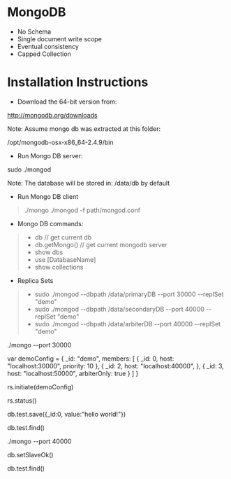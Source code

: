 MongoDB
=======

- No Schema
- Single document write scope
- Eventual consistency
- Capped Collection

Installation Instructions
=========================
- Download the 64-bit version from: 

http://mongodb.org/downloads

Note: Assume mongo db was extracted at this folder: 

/opt/mongodb-osx-x86_64-2.4.9/bin

- Run Mongo DB server: 

sudo ./mongod

Note: The database will be stored in: /data/db by default

- Run Mongo DB client 

> ./mongo 
> ./mongod -f path/mongod.conf

- Mongo DB commands: 

> - db // get current db
> - db.getMongo() // get current mongodb server 
> - show dbs 
> - use [DatabaseName]
> - show collections

- Replica Sets

> - sudo ./mongod --dbpath /data/primaryDB --port 30000 --replSet "demo"
> - sudo ./mongod --dbpath /data/secondaryDB --port 40000 --replSet "demo"
> - sudo ./mongod --dbpath /data/arbiterDB --port 40000 --replSet "demo"

./mongo --port 30000

var demoConfig = {
  _id: "demo", 
  members: [
    {
      _id: 0, 
      host: "localhost:30000",
      priority: 10
    },
    {
      _id: 2, 
      host: "localhost:40000",
    },
    {
      _id: 3, 
      host: "localhost:50000",
      arbiterOnly: true
    }
  ]
}

rs.initiate(demoConfig)

rs.status()

db.test.save({_id:0, value:"hello world!"})

db.test.find()

./mongo --port 40000

db.setSlaveOk()

db.test.find()
